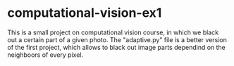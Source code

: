 # computational-vision-ex1
This is a small project on computational vision course, in which we black out a certain part of a given photo.
The "adaptive.py" file is a better version of the first project, which allows to black out image parts dependind on the neighboors of every pixel.

